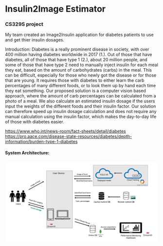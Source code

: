 # Insulin2Image Estimator
### CS329S project
My team created an Image2Insulin application for diabetes patients to use and get thier insulin dosages.

Introduction:
Diabetes is a really prominent disease in society, with over 400 million having diabetes worldwide in 2017 (1.). Out of those that have diabetes, all of those that have type 1 (2.), about 20 million people, and some of those that have type 2 need to manually inject insulin for each meal they eat, based on the amount of carbohydrates (carbs) in the meal. This can be difficult, especially for those who newly got the disease or for those that are young. It requires those with diabetes to either learn the carb percentages of many different foods, or to look them up by hand each time they eat something. Our proposed solution is a computer vision based approach, where the amount of carb percentages can be calculated from a photo of a meal. We also calculate an estimated insulin dosage if the users input the weights of the different foods and their insulin factor. Our solution can therefore speed up insulin dosage calculation and does not require any manual calculation using the insulin factor, which makes the day-to-day life of those with diabetes easier.

https://www.who.int/news-room/fact-sheets/detail/diabetes
https://pro.aace.com/disease-state-resources/diabetes/depth-information/burden-type-1-diabetes


#### System Architecture:

![alt text](https://github.com/salman-moh/CS329S_project/blob/main/image.jpg?raw=true)
